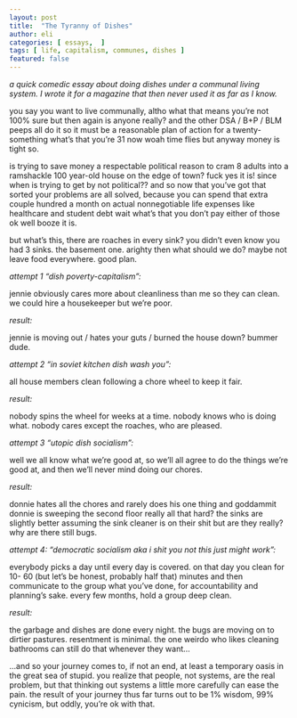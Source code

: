 ```yaml
---
layout: post
title:  "The Tyranny of Dishes"
author: eli
categories: [ essays,  ]
tags: [ life, capitalism, communes, dishes ]
featured: false
---
```


_a quick comedic essay about doing dishes under a communal living system. I wrote it for a magazine that then never used it as far as I know._

you say you want to live communally, altho what that means you’re not 100% sure but then again is anyone really? and the other DSA / B+P / BLM peeps all do it so it must be a reasonable plan of action for a twenty-something what’s that you’re 31 now woah time flies but anyway money is tight so.

is trying to save money a respectable political reason to cram 8 adults into a ramshackle 100 year-old house on the edge of town? fuck yes it is! since when is trying to get by not political?? and so now that you’ve got that sorted your problems are all solved, because you can spend that extra couple hundred a month on actual nonnegotiable life expenses like healthcare and student debt wait what’s that you don’t pay either of those ok well booze it is.

but what’s this, there are roaches in every sink? you didn’t even know you had 3 sinks. the basement one. arighty then what should we do? maybe not leave food everywhere. good plan.

*attempt 1 “dish poverty-capitalism”:*

jennie obviously cares more about cleanliness than me so they can clean. we could hire a housekeeper but we’re poor.

*result:*

jennie is moving out / hates your guts / burned the house down? bummer dude.

*attempt 2 “in soviet kitchen dish wash you”:*

all house members clean following a chore wheel to keep it fair.

*result:*

nobody spins the wheel for weeks at a time. nobody knows who is doing what. nobody cares except the roaches, who are pleased.

*attempt 3 “utopic dish socialism”:*

well we all know what we’re good at, so we’ll all agree to do the things we’re good at, and then we’ll never mind doing our chores.

*result:*

donnie hates all the chores and rarely does his one thing and goddammit donnie is sweeping the second floor really all that hard? the sinks are slightly better assuming the sink cleaner is on their shit but are they really? why are there still bugs.

*attempt 4: “democratic socialism aka i shit you not this just might work”:*

everybody picks a day until every day is covered. on that day you clean for 10- 60 (but let’s be honest, probably half that) minutes and then communicate to the group what you’ve done, for accountability and planning’s sake. every few months, hold a group deep clean.

*result:*

the garbage and dishes are done every night. the bugs are moving on to dirtier pastures. resentment is minimal. the one weirdo who likes cleaning bathrooms can still do that whenever they want…

…and so your journey comes to, if not an end, at least a temporary oasis in the great sea of stupid. you realize that people, not systems, are the real problem, but that thinking out systems a little more carefully can ease the pain. the result of your journey thus far turns out to be 1% wisdom, 99% cynicism, but oddly, you’re ok with that.
